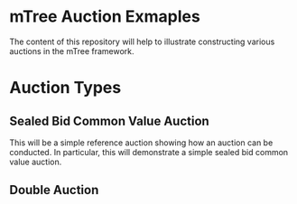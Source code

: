 # mTree Auction Exmaples

The content of this repository will help to illustrate constructing various auctions in the mTree framework. 

# Auction Types

## Sealed Bid Common Value Auction

This will be a simple reference auction showing how an auction can be conducted. In particular, this will demonstrate a simple sealed bid common value auction.

## Double Auction

